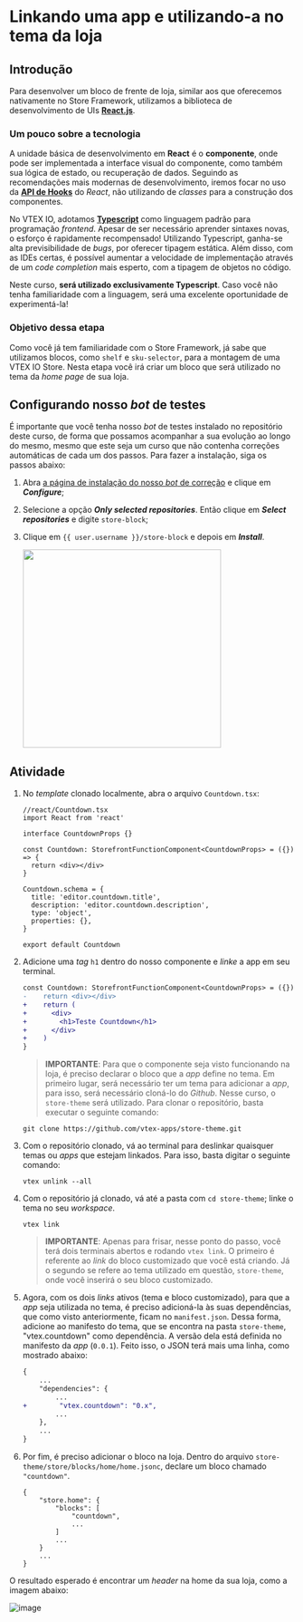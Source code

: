 # Linkando uma app e utilizando-a no tema da loja

## Introdução
Para desenvolver um bloco de frente de loja, similar aos que oferecemos nativamente no Store Framework, utilizamos a biblioteca de desenvolvimento de UIs **[React.js](https://reactjs.org/)**.

### Um pouco sobre a tecnologia

A unidade básica de desenvolvimento em **React** é o **componente**, onde pode ser implementada a interface visual do componente, como também sua lógica de estado, ou recuperação de dados. Seguindo as recomendações mais modernas de desenvolvimento, iremos focar no uso da [**API de Hooks**](https://reactjs.org/docs/hooks-intro.html) do *React*, não utilizando de *classes* para a construção dos componentes.

No VTEX IO, adotamos [**Typescript**](https://www.typescriptlang.org/) como linguagem padrão para programação *frontend*. Apesar de ser necessário aprender sintaxes novas, o esforço é rapidamente recompensado! Utilizando Typescript, ganha-se alta previsibilidade de *bugs*, por oferecer tipagem estática. Além disso, com as IDEs certas, é possível aumentar a velocidade de implementação através de um *code completion* mais esperto, com a tipagem de objetos no código.

Neste curso, **será utilizado exclusivamente Typescript**. Caso você não tenha familiaridade com a linguagem, será uma excelente oportunidade de experimentá-la!

### Objetivo dessa etapa
Como você já tem familiaridade com o Store Framework, já sabe que utilizamos blocos, como `shelf` e  `sku-selector`, para a montagem de uma VTEX IO Store. Nesta etapa você irá criar um bloco que será utilizado no tema da *home page* de sua loja.

## Configurando nosso *bot* de testes
É importante que você tenha nosso *bot* de testes instalado no repositório deste curso, de forma que possamos acompanhar a sua evolução ao longo do mesmo, mesmo que este seja um curso que não contenha correções automáticas de cada um dos passos. Para fazer a instalação, siga os passos abaixo:

1. Abra [a página de instalação do nosso *bot* de correção](https://github.com/apps/vtex-course-hub) e clique em ***Configure***;
2. Selecione a opção ***Only selected repositories***. Então clique em ***Select repositories*** e digite `store-block`;
3. Clique em `{{ user.username }}/store-block` e depois em ***Install***.

    <img src="https://user-images.githubusercontent.com/19495917/86020968-f31fca00-b9fe-11ea-9776-ccab355663b5.png" width="350" />

## Atividade
1. No *template* clonado localmente, abra o arquivo `Countdown.tsx`:

    ```tsx
    //react/Countdown.tsx
    import React from 'react'

    interface CountdownProps {}

    const Countdown: StorefrontFunctionComponent<CountdownProps> = ({}) => {
      return <div></div>
    }

    Countdown.schema = {
      title: 'editor.countdown.title',
      description: 'editor.countdown.description',
      type: 'object',
      properties: {},
    }

    export default Countdown
    ```

2. Adicione uma *tag* `h1` dentro do nosso componente e *linke* a app em seu terminal.
    ```diff
    const Countdown: StorefrontFunctionComponent<CountdownProps> = ({}) => {
    -    return <div></div>
    +    return (
    +      <div>
    +        <h1>Teste Countdown</h1>
    +      </div>
    +    )
    }
    ```

    >**IMPORTANTE**: Para que o componente seja visto funcionando na loja, é preciso declarar o bloco que a *app* define no tema. Em primeiro lugar, será necessário ter um tema para adicionar a *app*, para isso, será necessário cloná-lo do *Github*. Nesse curso, o `store-theme` será utilizado. Para clonar o repositório, basta executar o seguinte comando:

    ```
    git clone https://github.com/vtex-apps/store-theme.git
    ```

3. Com o repositório clonado, vá ao terminal para deslinkar quaisquer temas ou *apps* que estejam linkados. Para isso, basta digitar o seguinte comando:
    ```
    vtex unlink --all
    ```
4. Com o repositório já clonado, vá até a pasta com `cd store-theme`; linke o tema no seu *workspace*.
    ```
    vtex link
    ```

    >**IMPORTANTE**: Apenas para frisar, nesse ponto do passo, você terá dois terminais abertos e rodando `vtex link`. O primeiro é referente ao *link* do bloco customizado que você está criando. Já o segundo se refere ao tema utilizado em questão, `store-theme`, onde você inserirá o seu bloco customizado.

5. Agora, com os dois *links* ativos (tema e bloco customizado), para que a *app* seja utilizada no tema, é preciso adicioná-la às suas dependências, que como visto anteriormente, ficam no `manifest.json`. Dessa forma, adicione ao manifesto do tema, que se encontra na pasta `store-theme`, "vtex.countdown" como dependência. A versão dela está definida no manifesto da *app* (`0.0.1`). Feito isso, o JSON terá mais uma linha, como mostrado abaixo:
    ```diff
    {
        ...
        "dependencies": {
            ...
    +        "vtex.countdown": "0.x",
            ...
        },
        ...
    }
    ```
5. Por fim, é preciso adicionar o bloco na loja. Dentro do arquivo `store-theme/store/blocks/home/home.jsonc`, declare um bloco chamado `"countdown"`. 
    ```
    {
        "store.home": {
            "blocks": [
                "countdown",
                ...
            ]
            ...
        }
        ...
    }
    ```
O resultado esperado é encontrar um *header* na home da sua loja, como a imagem abaixo:

![image](https://user-images.githubusercontent.com/19495917/74960422-11d7d980-53eb-11ea-9d32-f0aa1340f0af.png)

